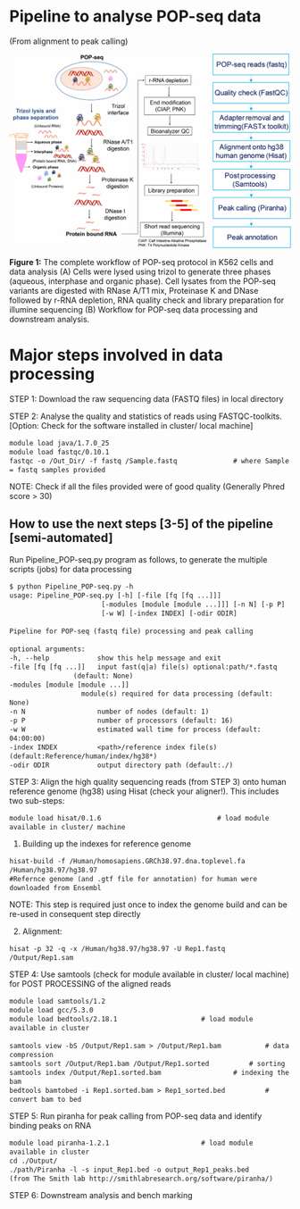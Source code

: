 # Pipeline to analyse POP-seq data 
(From alignment to peak calling)

![](./POPseq_Pipeline.jpg)

**Figure 1:** The complete workflow of POP-seq protocol in K562 cells and data analysis (A) Cells were lysed using trizol to generate three phases (aqueous, interphase and organic phase). Cell lysates from the POP-seq variants are digested with RNase A/T1 mix, Proteinase K and DNase followed by r-RNA depletion, RNA quality check and library preparation for illumine sequencing (B) Workflow for POP-seq data processing and downstream analysis.


# Major steps involved in data processing
STEP 1: Download the raw sequencing data (FASTQ files) in local directory

STEP 2: Analyse the quality and statistics of reads using FASTQC-toolkits. 
	[Option: Check for the software installed in cluster/ local machine]

	module load java/1.7.0_25   
	module load fastqc/0.10.1
	fastqc -o /Out_Dir/ -f fastq /Sample.fastq 				# where Sample = fastq samples provided

NOTE: Check if all the files provided were of good quality (Generally Phred score > 30)

## How to use the next steps [3-5] of the pipeline [semi-automated]

Run Pipeline_POP-seq.py program as follows, to generate the multiple scripts (jobs) for data processing

	$ python Pipeline_POP-seq.py -h
	usage: Pipeline_POP-seq.py [-h] [-file [fq [fq ...]]]
                           [-modules [module [module ...]]] [-n N] [-p P]
                           [-w W] [-index INDEX] [-odir ODIR]

	Pipeline for POP-seq (fastq file) processing and peak calling

	optional arguments:
 	-h, --help            show this help message and exit
  	-file [fq [fq ...]]   input fast(q|a) file(s) optional:path/*.fastq
        			(default: None)
  	-modules [module [module ...]]
        		      module(s) required for data processing (default: None)
  	-n N                  number of nodes (default: 1)
  	-p P                  number of processors (default: 16)
  	-w W                  estimated wall time for process (default: 04:00:00)
  	-index INDEX          <path>/reference index file(s) (default:Reference/human/index/hg38*)
  	-odir ODIR            output directory path (default:./)


STEP 3: Align the high quality sequencing reads (from STEP 3) onto human reference genome (hg38) using Hisat (check your aligner!).
This includes two sub-steps:

	module load hisat/0.1.6        						# load module available in cluster/ machine
	
   1. Building up the indexes for reference genome  
  	
	hisat-build -f /Human/homosapiens.GRCh38.97.dna.toplevel.fa /Human/hg38.97/hg38.97    
	#Refernce genome (and .gtf file for annotation) for human were downloaded from Ensembl
		
   NOTE: This step is required just once to index the genome build and can be re-used in consequent step directly

   2. Alignment:
		
	hisat -p 32 -q -x /Human/hg38.97/hg38.97 -U Rep1.fastq /Output/Rep1.sam

STEP 4: Use samtools (check for module available in cluster/ local machine)
	for POST PROCESSING of the aligned reads
	
	module load samtools/1.2
	module load gcc/5.3.0
	module load bedtools/2.18.1						# load module available in cluster
	
	samtools view -bS /Output/Rep1.sam > /Output/Rep1.bam			# data compression
	samtools sort /Output/Rep1.bam /Output/Rep1.sorted	 		# sorting
	samtools index /Output/Rep1.sorted.bam					# indexing the bam
	bedtools bamtobed -i Rep1.sorted.bam > Rep1_sorted.bed			# convert bam to bed

STEP 5: Run piranha for peak calling from POP-seq data and identify binding peaks on RNA
	
	module load piranha-1.2.1						# load module available in cluster
	cd ./Output/
	./path/Piranha -l -s input_Rep1.bed -o output_Rep1_peaks.bed
	(from The Smith lab http://smithlabresearch.org/software/piranha/)
	
STEP 6: Downstream analysis and bench marking
